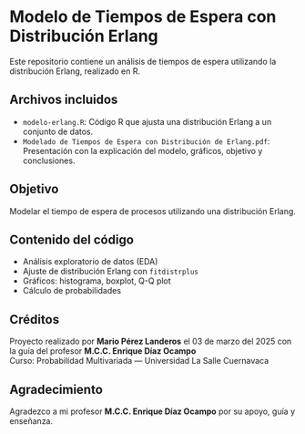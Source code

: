 # Modelo de Tiempos de Espera con Distribución Erlang

Este repositorio contiene un análisis de tiempos de espera utilizando la distribución Erlang, realizado en R.

## Archivos incluidos

- `modelo-erlang.R`: Código R que ajusta una distribución Erlang a un conjunto de datos.
- `Modelado de Tiempos de Espera con Distribución de Erlang.pdf`: Presentación con la explicación del modelo, gráficos, objetivo y conclusiones.

## Objetivo

Modelar el tiempo de espera de procesos utilizando una distribución Erlang.

## Contenido del código

- Análisis exploratorio de datos (EDA)
- Ajuste de distribución Erlang con `fitdistrplus`
- Gráficos: histograma, boxplot, Q-Q plot
- Cálculo de probabilidades

## Créditos

Proyecto realizado por **Mario Pérez Landeros** el 03 de marzo del 2025 con la guía del profesor **M.C.C. Enrique Díaz Ocampo**  
Curso: Probabilídad Multivariada — Universidad La Salle Cuernavaca
 
## Agradecimiento
Agradezco a mi profesor **M.C.C. Enrique Díaz Ocampo** por su apoyo, guía y enseñanza.
